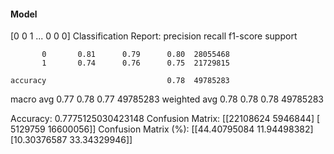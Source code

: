 #### Model
[0 0 1 ... 0 0 0]
Classification Report:
              precision    recall  f1-score   support

           0       0.81      0.79      0.80  28055468
           1       0.74      0.76      0.75  21729815

    accuracy                           0.78  49785283
   macro avg       0.77      0.78      0.77  49785283
weighted avg       0.78      0.78      0.78  49785283

Accuracy: 0.7775125030423148
Confusion Matrix:
[[22108624  5946844]
 [ 5129759 16600056]]
Confusion Matrix (%):
[[44.40795084 11.94498382]
 [10.30376587 33.34329946]]
